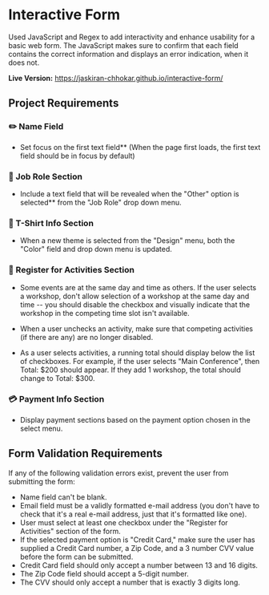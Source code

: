 # Interactive Form 

Used JavaScript and Regex to add interactivity and enhance usability for a basic web form. The JavaScript makes sure to confirm that each field contains the correct information and displays an error indication, when it does not. 

**Live Version:** https://jaskiran-chhokar.github.io/interactive-form/

## Project Requirements 

### :pencil2:  Name Field 

- Set focus on the first text field** (When the page first loads, the first text field should be in focus by default)

### :briefcase: Job Role Section

- Include a text field that will be revealed when the "Other" option is selected** from the "Job Role" drop down menu. 

### :tshirt: T-Shirt Info Section

- When a new theme is selected from the "Design" menu, both the "Color" field and drop down menu is updated.

### :pencil: Register for Activities Section

- Some events are at the same day and time as others. If the user selects a workshop, don't allow selection of a workshop at the same day and time -- you should disable the checkbox and visually indicate that the workshop in the competing time slot isn't available.

- When a user unchecks an activity, make sure that competing activities (if there are any) are no longer disabled. 

- As a user selects activities, a running total should display below the list of checkboxes. For example, if the user selects "Main Conference", then Total: $200 should appear. If they add 1 workshop, the total should change to Total: $300.

### :credit_card: Payment Info Section 
- Display payment sections based on the payment option chosen in the select menu.



## Form Validation Requirements 
If any of the following validation errors exist, prevent the user from submitting the form:

- Name field can't be blank.
- Email field must be a validly formatted e-mail address (you don't have to check that it's a real e-mail address, just that it's formatted like one).
- User must select at least one checkbox under the "Register for Activities" section of the form.
- If the selected payment option is "Credit Card," make sure the user has supplied a Credit Card number, a Zip Code, and a 3 number CVV value before the form can be submitted.
- Credit Card field should only accept a number between 13 and 16 digits.
- The Zip Code field should accept a 5-digit number.
- The CVV should only accept a number that is exactly 3 digits long.


